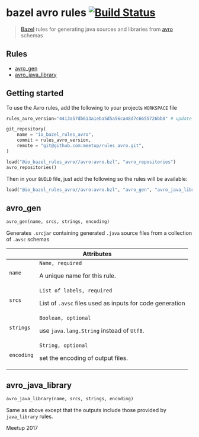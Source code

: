 # bazel avro rules [![Build Status](https://travis-ci.org/meetup/rules_avro.svg?branch=master)](https://travis-ci.org/meetup/rules_avro)

> [Bazel](https://bazel.build/) rules for generating java sources and libraries from [avro](https://avro.apache.org/) schemas

## Rules

* [avro_gen](#avro_gen)
* [avro_java_library](#avro_java_library)

## Getting started

To use the Avro rules, add the following to your projects `WORKSPACE` file

```python
rules_avro_version="4413a57db613a1eba5d5a56ca48d7c6655726bb8" # update this as needed

git_repository(
    name = "io_bazel_rules_avro",
    commit = rules_avro_version,
    remote = "git@github.com:meetup/rules_avro.git",
)

load("@io_bazel_rules_avro//avro:avro.bzl", "avro_repositories")
avro_repositories()
```

Then in your `BUILD` file, just add the following so the rules will be available:

```python
load("@io_bazel_rules_avro//avro:avro.bzl", "avro_gen", "avro_java_library")
```

## avro_gen

```python
avro_gen(name, srcs, strings, encoding)
```

Generates `.srcjar` containing generated `.java` source files from a collection of `.avsc` schemas

<table class="table table-condensed table-bordered table-params">
  <colgroup>
    <col class="col-param" />
    <col class="param-description" />
  </colgroup>
  <thead>
    <tr>
      <th colspan="2">Attributes</th>
    </tr>
  </thead>
  <tbody>
    <tr>
      <td><code>name</code></td>
      <td>
        <code>Name, required</code>
        <p>A unique name for this rule.</p>
      </td>
    </tr>
    <tr>
      <td><code>srcs</code></td>
      <td>
        <code>List of labels, required</code>
        <p>
          List of <code>.avsc</code> files used as inputs for code generation
        </p>
      </td>
    </tr>
    <tr>
      <td><code>strings</code></td>
      <td>
        <code>Boolean, optional</code>
        <p>use <code>java.lang.String</code> instead of <code>Utf8</code>.</p>
      </td>
    </tr>
    <tr>
      <td><code>encoding</code></td>
      <td>
        <code>String, optional</code>
        <p>set the encoding of output files.</p>
      </td>
    </tr>
  </tbody>
</table>

## avro_java_library

```python
avro_java_library(name, srcs, strings, encoding)
```

Same as above except that the outputs include those provided by `java_library` rules.

Meetup 2017
